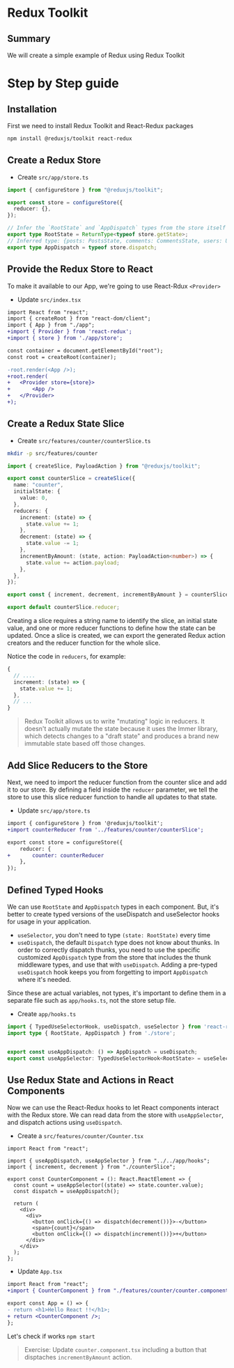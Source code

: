 # Redux Toolkit

## Summary

We will create a simple example of Redux using Redux Toolkit

# Step by Step guide

## Installation

First we need to install Redux Toolkit and React-Redux packages

```bash
npm install @reduxjs/toolkit react-redux
```

## Create a Redux Store

- Create `src/app/store.ts`

```ts
import { configureStore } from "@reduxjs/toolkit";

export const store = configureStore({
  reducer: {},
});

// Infer the `RootState` and `AppDispatch` types from the store itself
export type RootState = ReturnType<typeof store.getState>;
// Inferred type: {posts: PostsState, comments: CommentsState, users: UsersState}
export type AppDispatch = typeof store.dispatch;
```

## Provide the Redux Store to React

To make it available to our App, we're going to use React-Rdux `<Provider>`

- Update `src/index.tsx`

```diff
import React from "react";
import { createRoot } from "react-dom/client";
import { App } from "./app";
+import { Provider } from 'react-redux';
+import { store } from './app/store';

const container = document.getElementById("root");
const root = createRoot(container);

-root.render(<App />);
+root.render(
+   <Provider store={store}>
+       <App />
+   </Provider>
+);
```

## Create a Redux State Slice

- Create `src/features/counter/counterSlice.ts`

```bash
mkdir -p src/features/counter
```

```ts
import { createSlice, PayloadAction } from "@reduxjs/toolkit";

export const counterSlice = createSlice({
  name: "counter",
  initialState: {
    value: 0,
  },
  reducers: {
    increment: (state) => {
      state.value += 1;
    },
    decrement: (state) => {
      state.value -= 1;
    },
    incrementByAmount: (state, action: PayloadAction<number>) => {
      state.value += action.payload;
    },
  },
});

export const { increment, decrement, incrementByAmount } = counterSlice.actions;

export default counterSlice.reducer;
```

Creating a slice requires a string name to identify the slice, an initial state value, and one or more reducer functions to define how the state can be updated. Once a slice is created, we can export the generated Redux action creators and the reducer function for the whole slice.

Notice the code in `reducers`, for example:

```ts
{
  // ....
  increment: (state) => {
    state.value += 1;
  },
  // ...
}
```

> Redux Toolkit allows us to write "mutating" logic in reducers. It doesn't actually mutate the state because it uses the Immer library, which detects changes to a "draft state" and produces a brand new immutable state based off those changes.

## Add Slice Reducers to the Store

Next, we need to import the reducer function from the counter slice and add it to our store. By defining a field inside the `reducer` parameter, we tell the store to use this slice reducer function to handle all updates to that state.

* Update `src/app/store.ts`

```diff
import { configureStore } from '@reduxjs/toolkit';
+import counterReducer from '../features/counter/counterSlice';

export const store = configureStore({
    reducer: {
+       counter: counterReducer
    },
});

```

## Defined Typed Hooks

We can use `RootState` and `AppDispatch` types in each component. But, it's better to create typed versions of the useDispatch and useSelector hooks for usage in your application.

- `useSelector`, you don't need to type `(state: RootState)` every time
- `useDispatch`, the default `Dispatch` type does not know about thunks. In order to correctly dispatch thunks, you need to use the specific customized `AppDispatch` type from the store that includes the thunk middleware types, and use that with `useDispatch`. Adding a pre-typed `useDispatch` hook keeps you from forgetting to import `AppDispatch` where it's needed.

Since these are actual variables, not types, it's important to define them in a separate file such as `app/hooks.ts`, not the store setup file.

- Create `app/hooks.ts`

```ts
import { TypedUseSelectorHook, useDispatch, useSelector } from 'react-redux';
import type { RootState, AppDispatch } from './store';


export const useAppDispatch: () => AppDispatch = useDispatch; 
export const useAppSelector: TypedUseSelectorHook<RootState> = useSelector;

```

## Use Redux State and Actions in React Components

Now we can use the React-Redux hooks to let React components interact with the Redux store. We can read data from the store with `useAppSelector`, and dispatch actions using `useDispatch`. 

- Create a `src/features/counter/Counter.tsx` 

```tsx
import React from "react";

import { useAppDispatch, useAppSelector } from "../../app/hooks";
import { increment, decrement } from "./counterSlice";

export const CounterComponent = (): React.ReactElement => {
  const count = useAppSelector((state) => state.counter.value);
  const dispatch = useAppDispatch();

  return (
    <div>
      <div>
        <button onClick={() => dispatch(decrement())}>-</button>
        <span>{count}</span>
        <button onClick={() => dispatch(increment())}>+</button>
      </div>
    </div>
  );
};

```

* Update `App.tsx`

```diff
import React from "react";
+import { CounterComponent } from "./features/counter/counter.component";

export const App = () => {
- return <h1>Hello React !!</h1>;
+ return <CounterComponent />;
};

```

Let's check if works `npm start`

> Exercise: Update `counter.component.tsx` including a button that disptaches `incrementByAmount` action.
